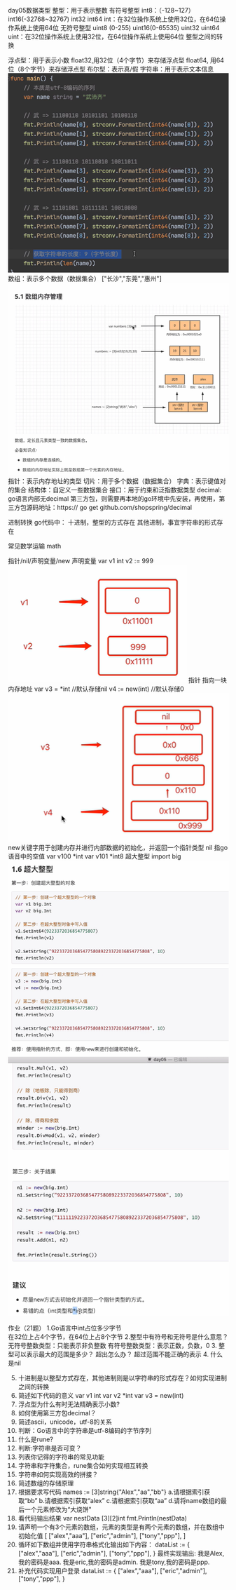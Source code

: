 day05数据类型
整型：用于表示整数
    有符号整型
        int8：（-128~127）
        int16(-32768~32767)
        int32
        int64
        int：在32位操作系统上使用32位，在64位操作系统上使用64位
    无符号整型
        uint8 (0-255)
        uint16(0-65535)
        uint32
        uint64
        uint：在32位操作系统上使用32位，在64位操作系统上使用64位
    整型之间的转换
        
浮点型：用于表示小数
    float32,用32位（4个字节）来存储浮点型
    float64, 用64位（8个字节）来存储浮点型
布尔型：表示真/假
字符串：用于表示文本信息
![img_5.png](img_5.png)
数组：表示多个数据（数据集合） ["长沙","东莞","惠州"]
![img_6.png](img_6.png)
指针：表示内存地址的类型
切片：用于多个数据（数据集合）
字典：表示键值对的集合
结构体：自定义一些数据集合
接口：用于约束和泛指数据类型
decimal:
    go语言内部无decimal
    第三方包，则需要再本地的go环境中先安装，再使用，第三方包源码地址：https://
    go get github.com/shopspring/decimal



进制转换
go代码中：
    十进制，整型的方式存在
    其他进制，事宜字符串的形式存在
    
常见数学运输
math

指针/nil/声明变量/new
    声明变量
        var v1 int
        v2 := 999
    ![img_1.png](img_1.png)
    指针
        指向一块内存地址
        var v3 = *int   //默认存储nil
        v4 := new(int)  //默认存储0    
    ![img_2.png](img_2.png)
    new关键字用于创建内存并进行内部数据的初始化，并返回一个指针类型
    nil 指go语音中的空值
        var v100 *int
        var v101 *int8
超大整型
    import big
    ![img_3.png](img_3.png)
    ![img_4.png](img_4.png)


        

作业（21题）
1.Go语言中int占位多少字节   
    在32位上占4个字节，在64位上占8个字节
2.整型中有符号和无符号是什么意思？
    无符号整数类型：只能表示非负整数
    有符号整数类型：表示正数，负数，0
3. 整型可以表示最大的范围是多少？ 超出怎么办？
   超过范围不能正确的表示
4. 什么是nil
   
5. 十进制是以整型方式存在，其他进制则是以字符串的形式存在？如何实现进制之间的转换
6. 简述如下代码的意义
    var v1 int
    var v2 *int
    var v3 = new(int)
7. 浮点型为什么有时无法精确表示小数?
8. 如何使用第三方包decimal？
9. 简述ascii，unicode，utf-8的关系
10. 判断：Go语言中的字符串是utf-8编码的字节序列
11. 什么是rune?
12. 判断:字符串是否可变？
13. 列表你记得的字符串的常见功能
14. 字符串和字符集合，rune集合如何实现相互转换
15. 字符串如何实现高效的拼接？
16. 简述数组的存储原理
17. 根据要求写代码
   names := [3]string{"Alex","aa","bb"}
    a.请根据索引获取“bb”
    b.请根据索引获取“alex”
    c.请根据索引获取“aa”
    d.请将name数组的最后一个元素修改为“大烧饼"
18. 看代码输出结果
    var nestData [3][2]int
    fmt.Println(nestData)
19. 请声明一个有3个元素的数组，元素的类型是有两个元素的数组，并在数组中初始化值
    [
    ["alex","aaa"],
    ["eric","admin"],
    ["tony","ppp"],
]
20. 循环如下数组并使用字符串格式化输出如下内容：
    dataList := {
    ["alex","aaa"],
    ["eric","admin"],
    ["tony","ppp"],
}
    最终实现输出:
    我是Alex,我的密码是aaa.
    我是eric,我的密码是admin.
    我是tony,我的密码是ppp.
21. 补充代码实现用户登录
    dataList := {
    ["alex","aaa"],
    ["eric","admin"],
    ["tony","ppp"],
    }

    

 

